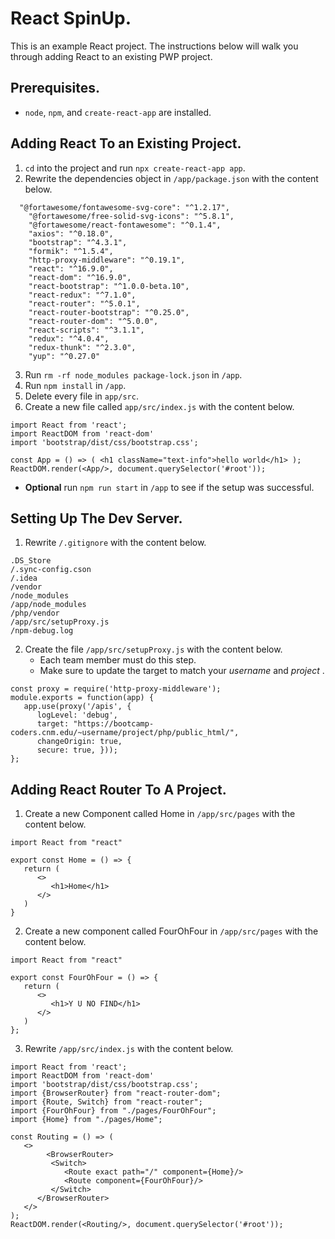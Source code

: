 # React SpinUp.
This is an example React project.  The instructions below will walk you through adding React to an existing PWP project. 
## Prerequisites.
* `node`, `npm`, and `create-react-app` are installed.
## Adding React To an Existing Project.
1. `cd` into the project and run `npx create-react-app app`.
2. Rewrite the dependencies object in `/app/package.json` with the content below.
```
  "@fortawesome/fontawesome-svg-core": "^1.2.17",
    "@fortawesome/free-solid-svg-icons": "^5.8.1",
    "@fortawesome/react-fontawesome": "^0.1.4",
    "axios": "^0.18.0",
    "bootstrap": "^4.3.1",
    "formik": "^1.5.4",
    "http-proxy-middleware": "^0.19.1",
    "react": "^16.9.0",
    "react-dom": "^16.9.0",
    "react-bootstrap": "^1.0.0-beta.10",
    "react-redux": "^7.1.0",
    "react-router": "^5.0.1",
    "react-router-bootstrap": "^0.25.0",
    "react-router-dom": "^5.0.0",
    "react-scripts": "^3.1.1",
    "redux": "^4.0.4",
    "redux-thunk": "^2.3.0",
    "yup": "^0.27.0"
```
3. Run `rm -rf node_modules package-lock.json` in `/app`.
4. Run `npm install` in `/app`.
5. Delete every file in `app/src`.
6. Create a new file called `app/src/index.js` with the content below.
```
import React from 'react';
import ReactDOM from 'react-dom'
import 'bootstrap/dist/css/bootstrap.css';

const App = () => ( <h1 className="text-info">hello world</h1> );
ReactDOM.render(<App/>, document.querySelector('#root'));
```
* __Optional__ run `npm run start` in `/app` to see if the setup was successful.
## Setting Up The Dev Server.
1. Rewrite `/.gitignore` with the content below.
```
.DS_Store
/.sync-config.cson
/.idea
/vendor
/node_modules
/app/node_modules
/php/vendor
/app/src/setupProxy.js
/npm-debug.log
```
2. Create the file `/app/src/setupProxy.js` with the content below.
    * Each team member must do this step.
   * Make sure to update the target to match your _username_ and _project_ .
```
const proxy = require('http-proxy-middleware');
module.exports = function(app) {
   app.use(proxy('/apis', {
      logLevel: 'debug',
      target: "https://bootcamp-coders.cnm.edu/~username/project/php/public_html/",
      changeOrigin: true,
      secure: true, }));
};
```
## Adding React Router To A Project.
1. Create a new Component called Home in `/app/src/pages` with the content below.
```
import React from "react"

export const Home = () => {
   return (
      <>
         <h1>Home</h1>
      </>
   )
}
```
2. Create a new component called FourOhFour in `/app/src/pages` with the content below.
```
import React from "react"

export const FourOhFour = () => {
   return (
      <>
         <h1>Y U NO FIND</h1>
      </>
   )
};

```
3. Rewrite `/app/src/index.js` with the content below.
```
import React from 'react';
import ReactDOM from 'react-dom'
import 'bootstrap/dist/css/bootstrap.css';
import {BrowserRouter} from "react-router-dom";
import {Route, Switch} from "react-router";
import {FourOhFour} from "./pages/FourOhFour";
import {Home} from "./pages/Home";

const Routing = () => (
   <>
        <BrowserRouter>
         <Switch>
            <Route exact path="/" component={Home}/>
            <Route component={FourOhFour}/>
         </Switch>
      </BrowserRouter>
   </>
);
ReactDOM.render(<Routing/>, document.querySelector('#root'));
```
